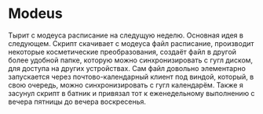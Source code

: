 # Modeus
Тырит с модеуса расписание на следущую неделю. Основная идея в следующем. Скрипт скачивает с модеуса файл расписание, производит некоторые косметические преобразования, создаёт файл в другой более удобной папке, которую можно синхронизировать с гугл диском, для доступа на других устройствах. Сам файл довольно элементарно запускается через почтово-календарный клиент под виндой, который, в свою очередь, можно синхронизировать с гугл календарём. Также я засунул скрипт в батник и привязал тот к еженедельному выполнению с вечера пятницы до вечера воскресенья.
